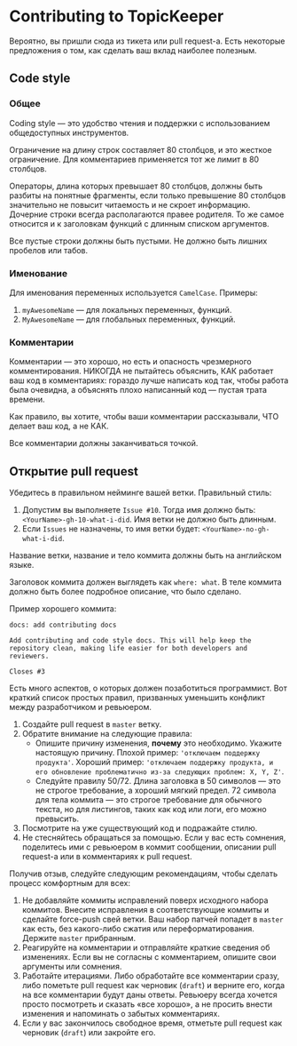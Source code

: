 # Contributing to TopicKeeper

Вероятно, вы пришли сюда из тикета или pull request-а. Есть некоторые
предложения о том, как сделать ваш вклад наиболее полезным.

## Code style

### Общее

Coding style — это удобство чтения и поддержки с использованием общедоступных 
инструментов.

Ограничение на длину строк составляет 80 столбцов, и это жесткое ограничение. 
Для комментариев применяется тот же лимит в 80 столбцов.

Операторы, длина которых превышает 80 столбцов, должны быть разбиты на понятные 
фрагменты, если только превышение 80 столбцов значительно не повысит читаемость 
и не скроет информацию. Дочерние строки всегда располагаются правее родителя. 
То же самое относится и к заголовкам функций с длинным списком аргументов.

Все пустые строки должны быть пустыми. Не должно быть лишних пробелов или табов.

### Именование

Для именования переменных используется `CamelCase`. Примеры: 
1) `myAwesomeName` — для локальных переменных, функций.
2) `MyAwesomeName` — для глобальных переменных, функций.

### Комментарии

Комментарии — это хорошо, но есть и опасность чрезмерного комментирования. 
НИКОГДА не пытайтесь объяснить, КАК работает ваш код в комментариях: гораздо 
лучше написать код так, чтобы работа была очевидна, а объяснять плохо написанный 
код — пустая трата времени.

Как правило, вы хотите, чтобы ваши комментарии рассказывали, ЧТО делает ваш код, 
а не КАК.

Все комментарии должны заканчиваться точкой.

## Открытие pull request

Убедитесь в правильном нейминге вашей ветки. Правильный стиль:

1) Допустим вы выполняете `Issue #10`. Тогда имя должно быть: `<YourName>-gh-10-what-i-did`. 
   Имя ветки не должно быть длинным.
2) Если `Issues` не назначены, то имя ветки будет: `<YourName>-no-gh-what-i-did`.

Название ветки, название и тело коммита должны быть на английском языке.

Заголовок коммита должен выглядеть как `where: what`. В теле коммита должно быть 
более подробное описание, что было сделано.

Пример хорошего коммита:
```
docs: add contributing docs 

Add contributing and code style docs. This will help keep the 
repository clean, making life easier for both developers and reviewers.

Closes #3
```

Есть много аспектов, о которых должен позаботиться программист. Вот краткий
список простых правил, призванных уменьшить конфликт между разработчиком и
ревьюером.

1. Создайте pull request в `master` ветку.
2. Обратите внимание на следующие правила:
    - Опишите причину изменения, **почему** это необходимо.
      Укажите настоящую причину. 
      Плохой пример: `'отключаем поддержку продукта'`. 
      Хороший пример: `'отключаем поддержку продукта, и его обновление проблематично
      из-за следующих проблем: X, Y, Z'`.
    - Следуйте правилу 50/72. Длина заголовка в 50
      символов — это не строгое требование, а хороший мягкий предел.
      72 символа для тела коммита — это строгое требование для обычного
      текста, но для листингов, таких как код или логи, его можно превысить.
3. Посмотрите на уже существующий код и подражайте стилю.
4. Не стесняйтесь обращаться за помощью. Если у вас есть сомнения, поделитесь
   ими с ревьюером в коммит сообщении, описании pull request-а или в
   комментариях к pull request.

Получив отзыв, следуйте следующим рекомендациям, чтобы сделать процесс
комфортным для всех:

1. Не добавляйте коммиты исправлений поверх исходного набора коммитов.
   Внесите исправления в соответствующие коммиты и сделайте force-push свей
   ветки. Ваш набор патчей попадет в `master` как есть, без какого-либо сжатия
   или переформатирования. Держите `master` прибранным.
2. Реагируйте на комментарии и отправляйте краткие сведения об изменениях.
   Если вы не согласны с комментарием, опишите свои аргументы или сомнения.
3. Работайте итерациями. Либо обработайте все комментарии сразу, либо пометьте
   pull request как черновик (`draft`) и верните его, когда на все
   комментарии будут даны ответы. Ревьюеру всегда хочется просто посмотреть и
   сказать «все хорошо», а не просить внести изменения и напоминать о забытых
   комментариях.
4. Если у вас закончилось свободное время, отметьте pull request как
   черновик (`draft`) или закройте его.
